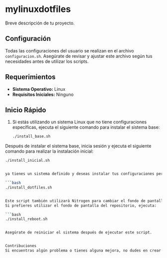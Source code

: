 # mylinuxdotfiles

Breve descripción de tu proyecto.

## Configuración

Todas las configuraciones del usuario se realizan en el archivo `configuracion.sh`. Asegúrate de revisar y ajustar este archivo según tus necesidades antes de utilizar los scripts.

## Requerimientos

- **Sistema Operativo:** Linux
- **Requisitos Iniciales:** Ninguno

## Inicio Rápido

1. Si estás utilizando un sistema Linux que no tiene configuraciones específicas, ejecuta el siguiente comando para instalar el sistema base:

   ```bash
   ./install_base.sh
Después de instalar el sistema base, inicia sesión y ejecuta el siguiente comando para realizar la instalación inicial:


   ```bash
./install_inicial.sh


ya tienes un sistema definido y deseas instalar tus configuraciones personalizadas, ejecuta:

   ```bash
./install_dotfiles.sh


Este script también utilizará Nitrogen para cambiar el fondo de pantalla.
Si prefieres utilizar el fondo de pantalla del repositorio, ejecuta:

   ```bash
./install_reboot.sh


Asegúrate de reiniciar el sistema después de ejecutar este script.


Contribuciones
Si encuentras algún problema o tienes alguna mejora, no dudes en crear un problema o enviar una solicitud de extracción.